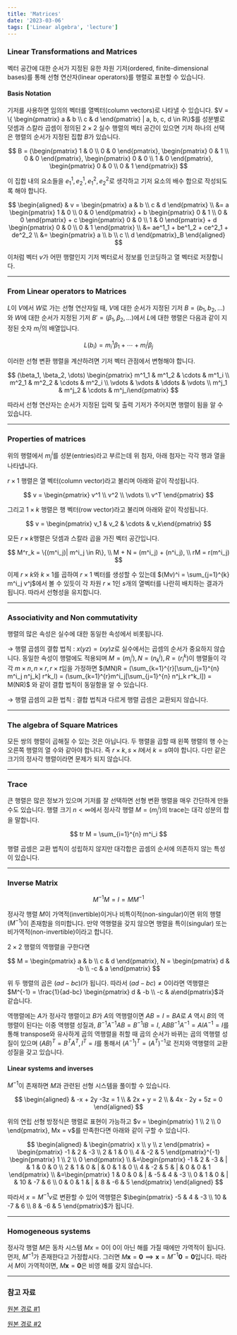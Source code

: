 ```yaml
---
title: 'Matrices'
date: '2023-03-06'
tags: ['Linear algebra', 'lecture']
---
```


### Linear Transformations and Matrices

벡터 공간에 대한 순서가 지정된 유한 차원 기저(ordered, finite-dimensional bases)를 통해 선형 연산자(linear operators)를 행렬로 표현할 수 있습니다.

#### Basis Notation

기저를 사용하면 임의의 벡터를 열벡터(column vectors)로 나타낼 수 있습니다. $V = \{ \begin{pmatrix} a & b \\ c & d \end{pmatrix} | a, b, c, d \in R\}$를 성분별로 덧셈과 스칼라 곱셈이 정의된 $2 \times 2$ 실수 행렬의 벡터 공간이 있으면 기저 하나의 선택은 행렬의 순서가 지정된 집합 $B$가 있습니다.

$$
B = (\begin{pmatrix} 1 & 0 \\ 0 & 0 \end{pmatrix}, \begin{pmatrix} 0 & 1 \\ 0 & 0 \end{pmatrix}, \begin{pmatrix} 0 & 0 \\ 1 & 0 \end{pmatrix}, \begin{pmatrix} 0 & 0 \\ 0 & 1 \end{pmatrix})
$$

이 집합 내의 요소들을 $e^1_1, e^1_2, e^2_1, e^2_2$로 생각하고 기저 요소의 배수 합으로 작성되도록 해야 합니다.

$$
\begin{aligned}
& v = \begin{pmatrix} a & b \\ c & d \end{pmatrix} \\
&= a \begin{pmatrix} 1 & 0 \\ 0 & 0 \end{pmatrix} + b \begin{pmatrix} 0 & 1 \\ 0 & 0 \end{pmatrix} + c \begin{pmatrix} 0 & 0 \\ 1 & 0 \end{pmatrix} + d \begin{pmatrix} 0 & 0 \\ 0 & 1 \end{pmatrix} \\
&= ae^1_1 + be^1_2 + ce^2_1 + de^2_2 \\
&= \begin{pmatrix} a \\ b \\ c \\ d \end{pmatrix}_B
\end{aligned}
$$

이처럼 벡터 $v$가 어떤 행렬인지 기저 벡터로서 정보를 인코딩하고 열 벡터로 저장합니다.

---

### From Linear operators to Matrices

$L$이 $V$에서 $W$로 가는 선형 연산자일 때, $V$에 대한 순서가 지정된 기저 $B = (b_1, b_2, \dots)$와 $W$에 대한 순서가 지정된 기저 $B' = (\beta_1, \beta_2, \dots)$에서 $L$에 대한 행렬은 다음과 같이 지정된 숫자 $m^j_i$의 배열입니다.

$$
L(b_i) = m^1_i \beta_1 + \cdots + m^j_i \beta_j
$$

이러한 선형 변환 행렬을 계산하려면 기저 벡터 관점에서 변형해야 합니다.

$$
(\beta_1, \beta_2, \dots) \begin{pmatrix} m^1_1 & m^1_2 & \cdots & m^1_i \\ m^2_1 & m^2_2 & \cdots & m^2_i \\ \vdots & \vdots & \ddots & \vdots \\ m^j_1 & m^j_2 & \cdots & m^j_i\end{pmatrix}
$$

따라서 선형 연산자는 순서가 지정된 입력 및 출력 기저가 주어지면 행렬이 됨을 알 수 있습니다.

---

### Properties of matrices

위의 행렬에서 $m^i_j$를 성분(entries)라고 부르는데 위 첨자, 아래 첨자는 각각 행과 열을 나타냅니다.

$r \times 1$ 행렬은 열 벡터(column vector)라고 불리며 아래와 같이 작성됩니다.

$$
v = \begin{pmatrix} v^1 \\ v^2 \\ \vdots \\ v^T \end{pmatrix}
$$

그리고 $1 \times k$ 행렬은 행 벡터(row vector)라고 불리며 아래와 같이 작성됩니다.

$$
v = \begin{pmatrix} v_1 & v_2 & \cdots & v_k\end{pmatrix}
$$

모든 $r \times k$행렬은 덧셈과 스칼라 곱을 가진 벡터 공간입니다.

$$
M^r_k = \{(m^i_j)| m^i_j \in R\}, \\
M + N = (m^i_j) + (n^i_j), \\
rM = r(m^i_j)
$$

이제 $r \times k$와 $k \times 1$를 곱하여 $r \times 1$ 벡터를 생성할 수 있는데 $(Mv)^i = \sum_{j=1}^{k} m^i_j v^j$에서 볼 수 있듯이 각 차원 $r \times 1$인 $s$개의 열벡터를 나란히 배치하는 결과가 됩니다. 따라서 선형성을 유지합니다.

---

### Associativity and Non commutativity

행렬의 많은 속성은 실수에 대한 동일한 속성에서 비롯됩니다.

$\rightarrow$ 행렬 곱셈의 결합 법칙 : $x(yz) = (xy)z$로 실수에서는 곱셈의 순서가 중요하지 않습니다. 동일한 속성이 행렬에도 적용되며 $M = (m^i_j), N = (n^j_k), R = (r^k_l)$이 행렬들이 각각 $m \times n, n \times r, r \times t$임을 가정하면 $(MN)R = (\sum_{k=1}^{r}[\sum_{j=1}^{n} m^i_j n^j_k] r^k_l) = (\sum_{k=1}^{r}m^i_j[\sum_{j=1}^{n} n^j_k r^k_l]) = M(NR)$ 와 같이 결합 법칙이 동일함을 알 수 있습니다.

$\rightarrow$ 행렬 곱셈의 교환 법칙 : 결합 법칙과 다르게 행렬 곱셈은 교환되지 않습니다.

---

### The algebra of Square Matrices

모든 쌍의 행렬이 곱해질 수 있는 것은 아닙니다. 두 행렬을 곱할 때 왼쪽 행렬의 행 수는 오른쪽 행렬의 열 수와 같아야 합니다. 즉 $r \times k, s \times l$에서 $k=s$여야 합니다. 다만 같은 크기의 정사각 행렬이라면 문제가 되지 않습니다.

---

### Trace

큰 행렬은 많은 정보가 있으며 기저를 잘 선택하면 선형 변환 행렬을 매우 간단하게 만들 수도 있습니다. 행렬 크기 $n < \infty$에서 정사각 행렬 $M = (m^i_j)$의 trace는 대각 성분의 합을 말합니다.

$$
tr M = \sum_{i=1}^{n} m^i_i
$$

행렬 곱셈은 교환 법칙이 성립하지 않지만 대각합은 곱셈의 순서에 의존하지 않는 특성이 있습니다.

---

### Inverse Matrix

$$
M^{-1}M = I = MM^{-1}
$$

정사각 행렬 $M$이 가역적(invertible)이거나 비특이적(non-singular)이면 위의 행렬$(M^{-1})$이 존재함을 의미합니다. 만약 역행렬을 갖지 않으면 행렬을 특이(singular) 또는 비가역적(non-invertible)이라고 합니다.

$2 \times 2$ 행렬의 역행렬을 구한다면

$$
M = \begin{pmatrix} a & b \\ c & d \end{pmatrix}, N = \begin{pmatrix} d & -b \\ -c & a \end{pmatrix}
$$

위 두 행렬의 곱은 $(ad-bc)I$가 됩니다. 따라서 $(ad-bc) \ne 0$이라면 역행렬은 $M^{-1} = \frac{1}{ad-bc} \begin{pmatrix} d & -b \\ -c & a\end{pmatrix}$과 같습니다.

역행렬에는 $A$가 정사각 행렬이고 $B$가 $A$의 역행렬이면 $AB=I=BA$로 $A$ 역시 $B$의 역행렬이 된다는 이중 역행렬 성질과, $B^{-1}A^{-1}AB = B^{-1}IB = I$, $ABB^{-1}A^{-1} = AIA^{-1} = I$를 통해 transpose와 유사하게 곱의 역행렬을 취할 때 곱의 순서가 바뀌는 곱의 역행렬 성질이 있으며 $(AB)^T = B^TA^T, I^T=I$를 통해서 $(A^{-1})^T = (A^T)^{-1}$로 전치와 역행렬의 교환 성질을 갖고 있습니다.

#### Linear systems and inverses

$M^{-1}$이 존재하면 $M$과 관련된 선형 시스템을 풀이할 수 있습니다.

$$
\begin{aligned}
& -x + 2y -3z = 1 \\
& 2x + y = 2 \\
& 4x - 2y + 5z = 0
\end{aligned}
$$

위의 연립 선형 방정식은 행렬로 표현이 가능하고 $v = \begin{pmatrix}
1 \\ 2 \\ 0
\end{pmatrix}, Mx = v$를 만족한다면 아래와 같이 구할 수 있습니다.

$$
\begin{aligned}
& \begin{pmatrix}
x \\ y \\ z
\end{pmatrix} = 
\begin{pmatrix}
-1 & 2 & -3 \\
2 & 1 & 0 \\
4 & -2 & 5
\end{pmatrix}^{-1}
\begin{pmatrix}
1 \\ 2 \\ 0
\end{pmatrix} \\
&=\begin{pmatrix}
-1 & 2 & -3 & | & 1 & 0 & 0 \\
2 & 1 & 0 & | & 0 & 1 & 0 \\
4 & -2 & 5 & | & 0 & 0 & 1
\end{pmatrix} \\
&=\begin{pmatrix}
1 & 0 & 0 & | & -5 & 4 & -3 \\
0 & 1 & 0 & | & 10 & -7 & 6 \\
0 & 0 & 1 & | & 8 & -6 & 5
\end{pmatrix} 
\end{aligned}
$$

따라서 $x = M^{-1}v$로 변환할 수 있어 역행렬은 $\begin{pmatrix}
-5 & 4 & -3 \\
10 & -7 & 6 \\
8 & -6 & 5
\end{pmatrix}$가 됩니다.

---

### Homogeneous systems

정사각 행렬 $M$은 동차 시스템 $Mx=0$이 0이 아닌 해를 가질 때에만 가역적이 됩니다. 먼저, $M^{-1}$가 존재한다고 가정합시다. 그러면 $M\mathbf{x} = \mathbf{0} \implies \mathbf{x} = M^{-1}\mathbf{0} = \mathbf{0}$입니다. 따라서 $M$이 가역적이면, $M\mathbf{x} = \mathbf{0}$은 비영 해를 갖지 않습니다.

---

### 참고 자료

[원본 경로 #1](http://matrix.skku.ac.kr/2015-Album/BigBook-LinearAlgebra-2015.pdf)

[원본 경로 #2](https://www.math.ucdavis.edu/~linear/linear-guest.pdf)